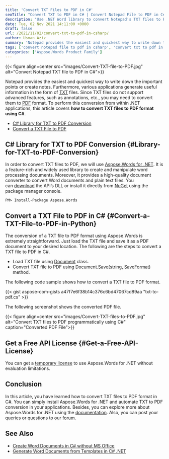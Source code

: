 ```yaml
---
title: 'Convert TXT Files to PDF in C#'
seoTitle: "Convert TXT to PDF in C# | Convert Notepad File to PDF in C# or VB.NET"
description: "Use .NET Word library to convert Notepad's TXT files to PDF in C# or VB.NET. C# code sample to automate the conversion of TXT files to PDF."
date: Tue, 02 Nov 2021 14:11:00 +0000
draft: false
url: /2021/11/02/convert-txt-to-pdf-in-csharp/
author: Usman Aziz
summary: 'Notepad provides the easiest and quickest way to write down the important points and or create notes. Furthermore, various applications generate useful information in the form of [TXT][1] files. Since TXT files do not support advanced features, such as annotations, etc., you may need to convert them to [PDF][2] format. To perform this conversion from within .NET applications, this article covers **how to convert TXT files to PDF format using C#**.'
tags: ['convert notepad file to pdf in csharp', 'convert txt to pdf in csharp', 'dotnet txt to pdf converter']
categories: ['Aspose.Words Product Family']
---
```




{{< figure align=center src="images/Convert-TXT-file-to-PDF.jpg" alt="Convert Notepad TXT file to PDF in C#">}}


Notepad provides the easiest and quickest way to write down the important points or create notes. Furthermore, various applications generate useful information in the form of [TXT][3] files. Since TXT files do not support advanced features, such as annotations, etc., you may need to convert them to [PDF][4] format. To perform this conversion from within .NET applications, this article covers **how to convert TXT files to PDF format using C#**.

*   [C# Library for TXT to PDF Conversion][5]
*   [Convert a TXT File to PDF][6]

## C# Library for TXT to PDF Conversion {#Library-for-TXT-to-PDF-Conversion}

In order to convert TXT files to PDF, we will use [Aspose.Words for .NET][7]. It is a feature-rich and widely used library to create and manipulate word processing documents. Moreover, it provides a high-quality document converter to convert Word documents and plain text files. You can [download][8] the API’s DLL or install it directly from [NuGet][9] using the package manager console.

```
PM> Install-Package Aspose.Words
```

## Convert a TXT File to PDF in C# {#Convert-a-TXT-File-to-PDF-in-Python}

The conversion of a TXT file to PDF format using Aspose.Words is extremely straightforward. Just load the TXT file and save it as a PDF document to your desired location. The following are the steps to convert a TXT file to PDF in C#.

*   Load TXT file using [Document][10] class.
*   Convert TXT file to PDF using [Document.Save(string, SaveFormat)][11] method.

The following code sample shows how to convert a TXT file to PDF format.

{{< gist aspose-com-gists a47f7e6f38b14c376c6bd47067cd89aa "txt-to-pdf.cs" >}}

The following screenshot shows the converted PDF file.



{{< figure align=center src="images/Convert-TXT-files-to-PDF.jpg" alt="Convert TXT files to PDF programmatically using C#" caption="Converted PDF File">}}


## Get a Free API License {#Get-a-Free-API-License}

You can get a [temporary license][12] to use Aspose.Words for .NET without evaluation limitations.

## Conclusion

In this article, you have learned how to convert TXT files to PDF format in C#. You can simply install Aspose.Words for .NET and automate TXT to PDF conversion in your applications. Besides, you can explore more about Aspose.Words for .NET using the [documentation][13]. Also, you can post your queries or questions to our [forum][14].

## See Also

*   [Create Word Documents in C# without MS Office][15]
*   [Generate Word Documents from Templates in C# .NET][16]




[1]: https://docs.fileformat.com/word-processing/txt/
[2]: https://docs.fileformat.com/pdf/
[3]: https://docs.fileformat.com/word-processing/txt/
[4]: https://docs.fileformat.com/pdf/
[5]: #Library-for-TXT-to-PDF-Conversion
[6]: #Convert-a-TXT-File-to-PDF-in-Python
[7]: https://products.aspose.com/words/net/
[8]: https://downloads.aspose.com/words/net
[9]: https://www.nuget.org/packages/Aspose.Words
[10]: https://apireference.aspose.com/words/net/aspose.words/document
[11]: https://apireference.aspose.com/words/net/aspose.words.document/save/methods/3
[12]: https://purchase.aspose.com/temporary-license
[13]: https://docs.aspose.com/words/net/
[14]: https://forum.aspose.com/
[15]: https://blog.aspose.com/2020/01/08/csharp-word-automation-create-edit-process-word-documents/
[16]: https://blog.aspose.com/2020/03/05/generate-word-documents-from-templates-in-csharp-net/




